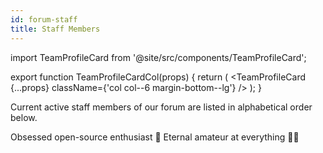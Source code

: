 ```yaml
---
id: forum-staff
title: Staff Members
---
```


import TeamProfileCard from '@site/src/components/TeamProfileCard';

export function TeamProfileCardCol(props) {
  return (
    <TeamProfileCard {...props} className={'col col--6 margin-bottom--lg'} />
  );
}

Current active staff members of our forum are listed in alphabetical order below.

<div className="row">
  <TeamProfileCardCol
    name="Dawood Khan Masood"
    profileUrl="https://flaw.tech/u/Dawood"
    twitterUrl="https://twitter.com/FlawDotTech"
    authorImg="https://flaw.tech/assets/avatars/pmqsbhIrxS9TgTAP.png">
    Obsessed open-source enthusiast 👋 Eternal amateur at everything 🤷‍♂️
  </TeamProfileCardCol>
</div>
